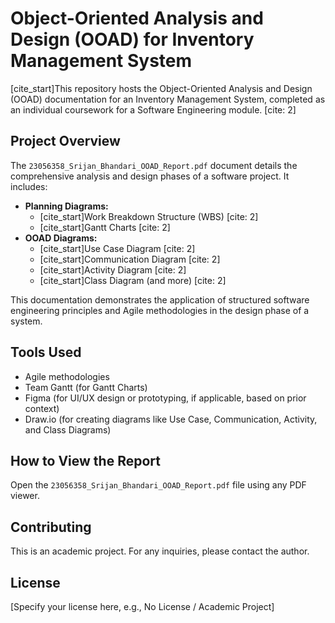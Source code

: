 # Object-Oriented Analysis and Design (OOAD) for Inventory Management System

[cite_start]This repository hosts the Object-Oriented Analysis and Design (OOAD) documentation for an Inventory Management System, completed as an individual coursework for a Software Engineering module. [cite: 2]

## Project Overview

The `23056358_Srijan_Bhandari_OOAD_Report.pdf` document details the comprehensive analysis and design phases of a software project. It includes:

- **Planning Diagrams:**
    - [cite_start]Work Breakdown Structure (WBS) [cite: 2]
    - [cite_start]Gantt Charts [cite: 2]
- **OOAD Diagrams:**
    - [cite_start]Use Case Diagram [cite: 2]
    - [cite_start]Communication Diagram [cite: 2]
    - [cite_start]Activity Diagram [cite: 2]
    - [cite_start]Class Diagram (and more) [cite: 2]

This documentation demonstrates the application of structured software engineering principles and Agile methodologies in the design phase of a system.

## Tools Used

- Agile methodologies
- Team Gantt (for Gantt Charts)
- Figma (for UI/UX design or prototyping, if applicable, based on prior context)
- Draw.io (for creating diagrams like Use Case, Communication, Activity, and Class Diagrams)

## How to View the Report

Open the `23056358_Srijan_Bhandari_OOAD_Report.pdf` file using any PDF viewer.

## Contributing

This is an academic project. For any inquiries, please contact the author.

## License

[Specify your license here, e.g., No License / Academic Project]